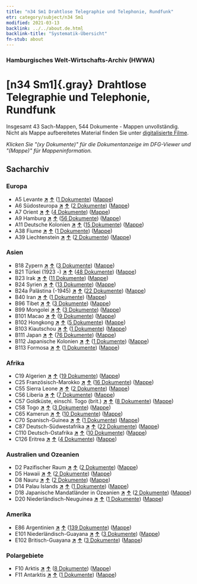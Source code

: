 ```yaml
---
title: "n34 Sm1 Drahtlose Telegraphie und Telephonie, Rundfunk"
etr: category/subject/n34 Sm1
modified: 2021-03-13
backlink: ../../about.de.html
backlink-title: "Systematik-Übersicht"
fn-stub: about
---
```


### Hamburgisches Welt-Wirtschafts-Archiv (HWWA)
# [n34 Sm1]{.gray}&#8201; Drahtlose Telegraphie und Telephonie, Rundfunk&#160; 




Insgesamt 43 Sach-Mappen, 544 Dokumente - Mappen unvollständig.
Nicht als Mappe aufbereitetes Material finden Sie unter [digitalisierte Filme](/film/h1_sh).

_Klicken Sie "(xy Dokumente)" für die Dokumentanzeige im DFG-Viewer und "(Mappe)" für Mappeninformation._

## Sacharchiv




### Europa

- A5 Levante [**&nearr;**](../../../geo/i/140898/about.de.html "Levante (alle Mappen)") [**&uarr;**](../../../geo/about.de.html#A5 "Ländersystematik") (<a href="https://pm20.zbw.eu/dfgview/sh/140898,145663" title="über: Levante : Drahtlose Telegraphie und Telephonie, Rundfunk" target="_blank">1 Dokumente</a>) ([Mappe](http://purl.org/pressemappe20/folder/sh/140898,145663))
- A6 Südosteuropa [**&nearr;**](../../../geo/i/140900/about.de.html "Südosteuropa (alle Mappen)") [**&uarr;**](../../../geo/about.de.html#A6 "Ländersystematik") (<a href="https://pm20.zbw.eu/dfgview/sh/140900,145663" title="über: Südosteuropa : Drahtlose Telegraphie und Telephonie, Rundfunk" target="_blank">2 Dokumente</a>) ([Mappe](http://purl.org/pressemappe20/folder/sh/140900,145663))
- A7 Orient [**&nearr;**](../../../geo/i/140902/about.de.html "Orient (alle Mappen)") [**&uarr;**](../../../geo/about.de.html#A7 "Ländersystematik") (<a href="https://pm20.zbw.eu/dfgview/sh/140902,145663" title="über: Orient : Drahtlose Telegraphie und Telephonie, Rundfunk" target="_blank">4 Dokumente</a>) ([Mappe](http://purl.org/pressemappe20/folder/sh/140902,145663))
- A9 Hamburg [**&nearr;**](../../../geo/i/140905/about.de.html "Hamburg (alle Mappen)") [**&uarr;**](../../../geo/about.de.html#A9 "Ländersystematik") (<a href="https://pm20.zbw.eu/dfgview/sh/140905,145663" title="über: Hamburg : Drahtlose Telegraphie und Telephonie, Rundfunk" target="_blank">56 Dokumente</a>) ([Mappe](http://purl.org/pressemappe20/folder/sh/140905,145663))
- A11 Deutsche Kolonien [**&nearr;**](../../../geo/i/140960/about.de.html "Deutsche Kolonien (alle Mappen)") [**&uarr;**](../../../geo/about.de.html#A11 "Ländersystematik") (<a href="https://pm20.zbw.eu/dfgview/sh/140960,145663" title="über: Deutsche Kolonien : Drahtlose Telegraphie und Telephonie, Rundfunk" target="_blank">15 Dokumente</a>) ([Mappe](http://purl.org/pressemappe20/folder/sh/140960,145663))
- A38 Fiume [**&nearr;**](../../../geo/i/141014/about.de.html "Fiume (alle Mappen)") [**&uarr;**](../../../geo/about.de.html#A38 "Ländersystematik") (<a href="https://pm20.zbw.eu/dfgview/sh/141014,145663" title="über: Fiume : Drahtlose Telegraphie und Telephonie, Rundfunk" target="_blank">1 Dokumente</a>) ([Mappe](http://purl.org/pressemappe20/folder/sh/141014,145663))
- A39 Liechtenstein [**&nearr;**](../../../geo/i/141016/about.de.html "Liechtenstein (alle Mappen)") [**&uarr;**](../../../geo/about.de.html#A39 "Ländersystematik") (<a href="https://pm20.zbw.eu/dfgview/sh/141016,145663" title="über: Liechtenstein : Drahtlose Telegraphie und Telephonie, Rundfunk" target="_blank">2 Dokumente</a>) ([Mappe](http://purl.org/pressemappe20/folder/sh/141016,145663))

### Asien

- B18 Zypern [**&nearr;**](../../../geo/i/141079/about.de.html "Zypern (alle Mappen)") [**&uarr;**](../../../geo/about.de.html#B18 "Ländersystematik") (<a href="https://pm20.zbw.eu/dfgview/sh/141079,145663" title="über: Zypern : Drahtlose Telegraphie und Telephonie, Rundfunk" target="_blank">3 Dokumente</a>) ([Mappe](http://purl.org/pressemappe20/folder/sh/141079,145663))
- B21 Türkei (1923 -) [**&nearr;**](../../../geo/i/141111/about.de.html "Türkei (1923 -) (alle Mappen)") [**&uarr;**](../../../geo/about.de.html#B21 "Ländersystematik") (<a href="https://pm20.zbw.eu/dfgview/sh/141111,145663" title="über: Türkei (1923 -) : Drahtlose Telegraphie und Telephonie, Rundfunk" target="_blank">48 Dokumente</a>) ([Mappe](http://purl.org/pressemappe20/folder/sh/141111,145663))
- B23 Irak [**&nearr;**](../../../geo/i/141113/about.de.html "Irak (alle Mappen)") [**&uarr;**](../../../geo/about.de.html#B23 "Ländersystematik") (<a href="https://pm20.zbw.eu/dfgview/sh/141113,145663" title="über: Irak : Drahtlose Telegraphie und Telephonie, Rundfunk" target="_blank">11 Dokumente</a>) ([Mappe](http://purl.org/pressemappe20/folder/sh/141113,145663))
- B24 Syrien [**&nearr;**](../../../geo/i/141114/about.de.html "Syrien (alle Mappen)") [**&uarr;**](../../../geo/about.de.html#B24 "Ländersystematik") (<a href="https://pm20.zbw.eu/dfgview/sh/141114,145663" title="über: Syrien : Drahtlose Telegraphie und Telephonie, Rundfunk" target="_blank">13 Dokumente</a>) ([Mappe](http://purl.org/pressemappe20/folder/sh/141114,145663))
- B24a Palästina (-1945) [**&nearr;**](../../../geo/i/141115/about.de.html "Palästina (-1945) (alle Mappen)") [**&uarr;**](../../../geo/about.de.html#B24a "Ländersystematik") (<a href="https://pm20.zbw.eu/dfgview/sh/141115,145663" title="über: Palästina (-1945) : Drahtlose Telegraphie und Telephonie, Rundfunk" target="_blank">22 Dokumente</a>) ([Mappe](http://purl.org/pressemappe20/folder/sh/141115,145663))
- B40 Iran [**&nearr;**](../../../geo/i/141186/about.de.html "Iran (alle Mappen)") [**&uarr;**](../../../geo/about.de.html#B40 "Ländersystematik") (<a href="https://pm20.zbw.eu/dfgview/sh/141186,145663" title="über: Iran : Drahtlose Telegraphie und Telephonie, Rundfunk" target="_blank">1 Dokumente</a>) ([Mappe](http://purl.org/pressemappe20/folder/sh/141186,145663))
- B96 Tibet [**&nearr;**](../../../geo/i/141259/about.de.html "Tibet (alle Mappen)") [**&uarr;**](../../../geo/about.de.html#B96 "Ländersystematik") (<a href="https://pm20.zbw.eu/dfgview/sh/141259,145663" title="über: Tibet : Drahtlose Telegraphie und Telephonie, Rundfunk" target="_blank">3 Dokumente</a>) ([Mappe](http://purl.org/pressemappe20/folder/sh/141259,145663))
- B99 Mongolei [**&nearr;**](../../../geo/i/141261/about.de.html "Mongolei (alle Mappen)") [**&uarr;**](../../../geo/about.de.html#B99 "Ländersystematik") (<a href="https://pm20.zbw.eu/dfgview/sh/141261,145663" title="über: Mongolei : Drahtlose Telegraphie und Telephonie, Rundfunk" target="_blank">3 Dokumente</a>) ([Mappe](http://purl.org/pressemappe20/folder/sh/141261,145663))
- B101 Macao [**&nearr;**](../../../geo/i/141267/about.de.html "Macao (alle Mappen)") [**&uarr;**](../../../geo/about.de.html#B101 "Ländersystematik") (<a href="https://pm20.zbw.eu/dfgview/sh/141267,145663" title="über: Macao : Drahtlose Telegraphie und Telephonie, Rundfunk" target="_blank">9 Dokumente</a>) ([Mappe](http://purl.org/pressemappe20/folder/sh/141267,145663))
- B102 Hongkong [**&nearr;**](../../../geo/i/141268/about.de.html "Hongkong (alle Mappen)") [**&uarr;**](../../../geo/about.de.html#B102 "Ländersystematik") (<a href="https://pm20.zbw.eu/dfgview/sh/141268,145663" title="über: Hongkong : Drahtlose Telegraphie und Telephonie, Rundfunk" target="_blank">5 Dokumente</a>) ([Mappe](http://purl.org/pressemappe20/folder/sh/141268,145663))
- B103 Kiautschou [**&nearr;**](../../../geo/i/126163/about.de.html "Kiautschou (alle Mappen)") [**&uarr;**](../../../geo/about.de.html#B103 "Ländersystematik") (<a href="https://pm20.zbw.eu/dfgview/sh/126163,145663" title="über: Kiautschou : Drahtlose Telegraphie und Telephonie, Rundfunk" target="_blank">1 Dokumente</a>) ([Mappe](http://purl.org/pressemappe20/folder/sh/126163,145663))
- B111 Japan [**&nearr;**](../../../geo/i/141272/about.de.html "Japan (alle Mappen)") [**&uarr;**](../../../geo/about.de.html#B111 "Ländersystematik") (<a href="https://pm20.zbw.eu/dfgview/sh/141272,145663" title="über: Japan : Drahtlose Telegraphie und Telephonie, Rundfunk" target="_blank">76 Dokumente</a>) ([Mappe](http://purl.org/pressemappe20/folder/sh/141272,145663))
- B112 Japanische Kolonien [**&nearr;**](../../../geo/i/141273/about.de.html "Japanische Kolonien (alle Mappen)") [**&uarr;**](../../../geo/about.de.html#B112 "Ländersystematik") (<a href="https://pm20.zbw.eu/dfgview/sh/141273,145663" title="über: Japanische Kolonien : Drahtlose Telegraphie und Telephonie, Rundfunk" target="_blank">1 Dokumente</a>) ([Mappe](http://purl.org/pressemappe20/folder/sh/141273,145663))
- B113 Formosa [**&nearr;**](../../../geo/i/141274/about.de.html "Formosa (alle Mappen)") [**&uarr;**](../../../geo/about.de.html#B113 "Ländersystematik") (<a href="https://pm20.zbw.eu/dfgview/sh/141274,145663" title="über: Formosa : Drahtlose Telegraphie und Telephonie, Rundfunk" target="_blank">1 Dokumente</a>) ([Mappe](http://purl.org/pressemappe20/folder/sh/141274,145663))

### Afrika

- C19 Algerien [**&nearr;**](../../../geo/i/141354/about.de.html "Algerien (alle Mappen)") [**&uarr;**](../../../geo/about.de.html#C19 "Ländersystematik") (<a href="https://pm20.zbw.eu/dfgview/sh/141354,145663" title="über: Algerien : Drahtlose Telegraphie und Telephonie, Rundfunk" target="_blank">19 Dokumente</a>) ([Mappe](http://purl.org/pressemappe20/folder/sh/141354,145663))
- C25 Französisch-Marokko [**&nearr;**](../../../geo/i/141358/about.de.html "Französisch-Marokko (alle Mappen)") [**&uarr;**](../../../geo/about.de.html#C25 "Ländersystematik") (<a href="https://pm20.zbw.eu/dfgview/sh/141358,145663" title="über: Französisch-Marokko : Drahtlose Telegraphie und Telephonie, Rundfunk" target="_blank">16 Dokumente</a>) ([Mappe](http://purl.org/pressemappe20/folder/sh/141358,145663))
- C55 Sierra Leone [**&nearr;**](../../../geo/i/141404/about.de.html "Sierra Leone (alle Mappen)") [**&uarr;**](../../../geo/about.de.html#C55 "Ländersystematik") (<a href="https://pm20.zbw.eu/dfgview/sh/141404,145663" title="über: Sierra Leone : Drahtlose Telegraphie und Telephonie, Rundfunk" target="_blank">2 Dokumente</a>) ([Mappe](http://purl.org/pressemappe20/folder/sh/141404,145663))
- C56 Liberia [**&nearr;**](../../../geo/i/141405/about.de.html "Liberia (alle Mappen)") [**&uarr;**](../../../geo/about.de.html#C56 "Ländersystematik") (<a href="https://pm20.zbw.eu/dfgview/sh/141405,145663" title="über: Liberia : Drahtlose Telegraphie und Telephonie, Rundfunk" target="_blank">7 Dokumente</a>) ([Mappe](http://purl.org/pressemappe20/folder/sh/141405,145663))
- C57 Goldküste, einschl. Togo (brit.) [**&nearr;**](../../../geo/i/141406/about.de.html "Goldküste, einschl. Togo (brit.) (alle Mappen)") [**&uarr;**](../../../geo/about.de.html#C57 "Ländersystematik") (<a href="https://pm20.zbw.eu/dfgview/sh/141406,145663" title="über: Goldküste, einschl. Togo (brit.) : Drahtlose Telegraphie und Telephonie, Rundfunk" target="_blank">8 Dokumente</a>) ([Mappe](http://purl.org/pressemappe20/folder/sh/141406,145663))
- C58 Togo [**&nearr;**](../../../geo/i/141408/about.de.html "Togo (alle Mappen)") [**&uarr;**](../../../geo/about.de.html#C58 "Ländersystematik") (<a href="https://pm20.zbw.eu/dfgview/sh/141408,145663" title="über: Togo : Drahtlose Telegraphie und Telephonie, Rundfunk" target="_blank">3 Dokumente</a>) ([Mappe](http://purl.org/pressemappe20/folder/sh/141408,145663))
- C65 Kamerun [**&nearr;**](../../../geo/i/141410/about.de.html "Kamerun (alle Mappen)") [**&uarr;**](../../../geo/about.de.html#C65 "Ländersystematik") (<a href="https://pm20.zbw.eu/dfgview/sh/141410,145663" title="über: Kamerun : Drahtlose Telegraphie und Telephonie, Rundfunk" target="_blank">10 Dokumente</a>) ([Mappe](http://purl.org/pressemappe20/folder/sh/141410,145663))
- C70 Spanisch-Guinea [**&nearr;**](../../../geo/i/141412/about.de.html "Spanisch-Guinea (alle Mappen)") [**&uarr;**](../../../geo/about.de.html#C70 "Ländersystematik") (<a href="https://pm20.zbw.eu/dfgview/sh/141412,145663" title="über: Spanisch-Guinea : Drahtlose Telegraphie und Telephonie, Rundfunk" target="_blank">1 Dokumente</a>) ([Mappe](http://purl.org/pressemappe20/folder/sh/141412,145663))
- C87 Deutsch-Südwestafrika [**&nearr;**](../../../geo/i/141450/about.de.html "Deutsch-Südwestafrika (alle Mappen)") [**&uarr;**](../../../geo/about.de.html#C87 "Ländersystematik") (<a href="https://pm20.zbw.eu/dfgview/sh/141450,145663" title="über: Deutsch-Südwestafrika : Drahtlose Telegraphie und Telephonie, Rundfunk" target="_blank">22 Dokumente</a>) ([Mappe](http://purl.org/pressemappe20/folder/sh/141450,145663))
- C110 Deutsch-Ostafrika [**&nearr;**](../../../geo/i/141471/about.de.html "Deutsch-Ostafrika (alle Mappen)") [**&uarr;**](../../../geo/about.de.html#C110 "Ländersystematik") (<a href="https://pm20.zbw.eu/dfgview/sh/141471,145663" title="über: Deutsch-Ostafrika : Drahtlose Telegraphie und Telephonie, Rundfunk" target="_blank">10 Dokumente</a>) ([Mappe](http://purl.org/pressemappe20/folder/sh/141471,145663))
- C126 Eritrea [**&nearr;**](../../../geo/i/141483/about.de.html "Eritrea (alle Mappen)") [**&uarr;**](../../../geo/about.de.html#C126 "Ländersystematik") (<a href="https://pm20.zbw.eu/dfgview/sh/141483,145663" title="über: Eritrea : Drahtlose Telegraphie und Telephonie, Rundfunk" target="_blank">4 Dokumente</a>) ([Mappe](http://purl.org/pressemappe20/folder/sh/141483,145663))

### Australien und Ozeanien

- D2 Pazifischer Raum [**&nearr;**](../../../geo/i/141593/about.de.html "Pazifischer Raum (alle Mappen)") [**&uarr;**](../../../geo/about.de.html#D2 "Ländersystematik") (<a href="https://pm20.zbw.eu/dfgview/sh/141593,145663" title="über: Pazifischer Raum : Drahtlose Telegraphie und Telephonie, Rundfunk" target="_blank">2 Dokumente</a>) ([Mappe](http://purl.org/pressemappe20/folder/sh/141593,145663))
- D5 Hawaii [**&nearr;**](../../../geo/i/141595/about.de.html "Hawaii (alle Mappen)") [**&uarr;**](../../../geo/about.de.html#D5 "Ländersystematik") (<a href="https://pm20.zbw.eu/dfgview/sh/141595,145663" title="über: Hawaii : Drahtlose Telegraphie und Telephonie, Rundfunk" target="_blank">2 Dokumente</a>) ([Mappe](http://purl.org/pressemappe20/folder/sh/141595,145663))
- D8 Nauru [**&nearr;**](../../../geo/i/141599/about.de.html "Nauru (alle Mappen)") [**&uarr;**](../../../geo/about.de.html#D8 "Ländersystematik") (<a href="https://pm20.zbw.eu/dfgview/sh/141599,145663" title="über: Nauru : Drahtlose Telegraphie und Telephonie, Rundfunk" target="_blank">2 Dokumente</a>) ([Mappe](http://purl.org/pressemappe20/folder/sh/141599,145663))
- D14 Palau Islands [**&nearr;**](../../../geo/i/141614/about.de.html "Palau Islands (alle Mappen)") [**&uarr;**](../../../geo/about.de.html#D14 "Ländersystematik") (<a href="https://pm20.zbw.eu/dfgview/sh/141614,145663" title="über: Palau Islands : Drahtlose Telegraphie und Telephonie, Rundfunk" target="_blank">1 Dokumente</a>) ([Mappe](http://purl.org/pressemappe20/folder/sh/141614,145663))
- D18 Japanische Mandatländer in Ozeanien [**&nearr;**](../../../geo/i/141618/about.de.html "Japanische Mandatländer in Ozeanien (alle Mappen)") [**&uarr;**](../../../geo/about.de.html#D18 "Ländersystematik") (<a href="https://pm20.zbw.eu/dfgview/sh/141618,145663" title="über: Japanische Mandatländer in Ozeanien : Drahtlose Telegraphie und Telephonie, Rundfunk" target="_blank">2 Dokumente</a>) ([Mappe](http://purl.org/pressemappe20/folder/sh/141618,145663))
- D20 Niederländisch-Neuguinea [**&nearr;**](../../../geo/i/141619/about.de.html "Niederländisch-Neuguinea (alle Mappen)") [**&uarr;**](../../../geo/about.de.html#D20 "Ländersystematik") (<a href="https://pm20.zbw.eu/dfgview/sh/141619,145663" title="über: Niederländisch-Neuguinea : Drahtlose Telegraphie und Telephonie, Rundfunk" target="_blank">1 Dokumente</a>) ([Mappe](http://purl.org/pressemappe20/folder/sh/141619,145663))

### Amerika

- E86 Argentinien [**&nearr;**](../../../geo/i/141692/about.de.html "Argentinien (alle Mappen)") [**&uarr;**](../../../geo/about.de.html#E86 "Ländersystematik") (<a href="https://pm20.zbw.eu/dfgview/sh/141692,145663" title="über: Argentinien : Drahtlose Telegraphie und Telephonie, Rundfunk" target="_blank">139 Dokumente</a>) ([Mappe](http://purl.org/pressemappe20/folder/sh/141692,145663))
- E101 Niederländisch-Guayana [**&nearr;**](../../../geo/i/141699/about.de.html "Niederländisch-Guayana (alle Mappen)") [**&uarr;**](../../../geo/about.de.html#E101 "Ländersystematik") (<a href="https://pm20.zbw.eu/dfgview/sh/141699,145663" title="über: Niederländisch-Guayana : Drahtlose Telegraphie und Telephonie, Rundfunk" target="_blank">3 Dokumente</a>) ([Mappe](http://purl.org/pressemappe20/folder/sh/141699,145663))
- E102 Britisch-Guayana [**&nearr;**](../../../geo/i/141700/about.de.html "Britisch-Guayana (alle Mappen)") [**&uarr;**](../../../geo/about.de.html#E102 "Ländersystematik") (<a href="https://pm20.zbw.eu/dfgview/sh/141700,145663" title="über: Britisch-Guayana : Drahtlose Telegraphie und Telephonie, Rundfunk" target="_blank">3 Dokumente</a>) ([Mappe](http://purl.org/pressemappe20/folder/sh/141700,145663))

### Polargebiete

- F10 Arktis [**&nearr;**](../../../geo/i/141702/about.de.html "Arktis (alle Mappen)") [**&uarr;**](../../../geo/about.de.html#F10 "Ländersystematik") (<a href="https://pm20.zbw.eu/dfgview/sh/141702,145663" title="über: Arktis : Drahtlose Telegraphie und Telephonie, Rundfunk" target="_blank">8 Dokumente</a>) ([Mappe](http://purl.org/pressemappe20/folder/sh/141702,145663))
- F11 Antarktis [**&nearr;**](../../../geo/i/141703/about.de.html "Antarktis (alle Mappen)") [**&uarr;**](../../../geo/about.de.html#F11 "Ländersystematik") (<a href="https://pm20.zbw.eu/dfgview/sh/141703,145663" title="über: Antarktis : Drahtlose Telegraphie und Telephonie, Rundfunk" target="_blank">1 Dokumente</a>) ([Mappe](http://purl.org/pressemappe20/folder/sh/141703,145663))


